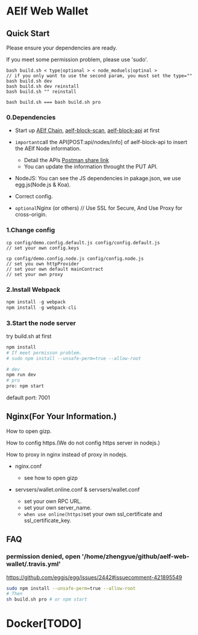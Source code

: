 # AElf Web Wallet

## Quick Start

Please ensure your dependencies are ready.

If you meet some permission problem, please use 'sudo'.

```shell
bash build.sh < type|optional > < node_moduels|optinal >
// if you only want to use the second param, you must set the type=""
bash build.sh dev
bash build.sh dev reinstall
bash build.sh "" reinstall

bash build.sh === bash build.sh pro
```

### 0.Dependencies

- Start up
[AElf Chain](https://github.com/AElfProject/AElf),
[aelf-block-scan](https://github.com/AElfProject/aelf-block-scan),
[aelf-block-api](https://github.com/AElfProject/aelf-block-api)
at first

- `important`call the API[POST:api/nodes/info] of aelf-block-api to insert the AElf Node information.
    - Detail the APIs [Postman share link](https://www.getpostman.com/collections/b97c94ea6f024360b7a7)
    - You can update the information throught the PUT API.
    
- NodeJS: You can see the JS dependencies in pakage.json, we use egg.js(Node.js & Koa).

- Correct config.

- `optional`Nginx (or others) // Use SSL for Secure, And Use Proxy for cross-origin.

### 1.Change config

```shell
cp config/demo.config.default.js config/config.default.js 
// set your own config.keys

cp config/demo.config.node.js config/config.node.js
// set you own httpProvider
// set your own default mainContract
// set your own proxy
```

### 2.Install Webpack

```javascript
npm install -g webpack
npm install -g webpack-cli
```

### 3.Start the node server

try build.sh at first

```bash
npm install
# If meet permisson problem.
# sudo npm install --unsafe-perm=true --allow-root

# dev
npm run dev
# pro
pro: npm start
```

default port: 7001

## Nginx(For Your Information.)

How to open gizp.

How to config https.(We do not config https server in nodejs.)

How to proxy in nginx instead of proxy in nodejs.

- nginx.conf
    - see how to open gizp

- servsers/wallet.online.conf & servsers/wallet.conf
    - set your own RPC URL.
    - set your own server_name.
    - `when use online(https)`set your own ssl_certificate and ssl_certificate_key.

## FAQ

### permission denied, open '/home/zhengyue/github/aelf-web-wallet/.travis.yml'

https://github.com/eggjs/egg/issues/2442#issuecomment-421895549

```bash
sudo npm install --unsafe-perm=true --allow-root
# Then
sh build.sh pro # or npm start
```

# Docker[TODO]